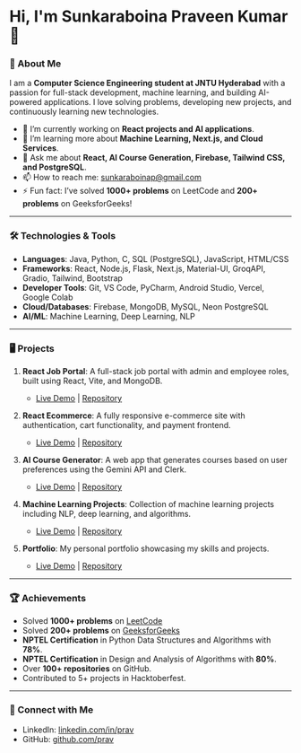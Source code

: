 # Hi, I'm Sunkaraboina Praveen Kumar 👋

### 🌟 About Me

I am a **Computer Science Engineering student at JNTU Hyderabad** with a passion for full-stack development, machine learning, and building AI-powered applications. I love solving problems, developing new projects, and continuously learning new technologies.

- 🔭 I’m currently working on **React projects and AI applications**.
- 🌱 I’m learning more about **Machine Learning, Next.js, and Cloud Services**.
- 💬 Ask me about **React, AI Course Generation, Firebase, Tailwind CSS, and PostgreSQL**.
- 📫 How to reach me: [sunkaraboinap@gmail.com](mailto:sunkaraboinap@gmail.com)
- ⚡ Fun fact: I’ve solved **1000+ problems** on LeetCode and **200+ problems** on GeeksforGeeks!

---

### 🛠️ Technologies & Tools

- **Languages**: Java, Python, C, SQL (PostgreSQL), JavaScript, HTML/CSS
- **Frameworks**: React, Node.js, Flask, Next.js, Material-UI, GroqAPI, Gradio, Tailwind, Bootstrap
- **Developer Tools**: Git, VS Code, PyCharm, Android Studio, Vercel, Google Colab
- **Cloud/Databases**: Firebase, MongoDB, MySQL, Neon PostgreSQL
- **AI/ML**: Machine Learning, Deep Learning, NLP

---

### 🖥️ Projects

1. **React Job Portal**: A full-stack job portal with admin and employee roles, built using React, Vite, and MongoDB.
   - [Live Demo](https://job-portal-frontend-ecru.vercel.app/) | [Repository](https://github.com/SunkaraboinaPraveenKumar/Job_Portal_frontend)

2. **React Ecommerce**: A fully responsive e-commerce site with authentication, cart functionality, and payment frontend.
   - [Live Demo](https://advanced-ecommerce-five.vercel.app/) | [Repository](https://github.com/SunkaraboinaPraveenKumar/AdvancedEcommerce)

3. **AI Course Generator**: A web app that generates courses based on user preferences using the Gemini API and Clerk.
   - [Live Demo](https://ai-course-gen-prav.vercel.app/) | [Repository](https://github.com/SunkaraboinaPraveenKumar/AI_Course_Gen)

4. **Machine Learning Projects**: Collection of machine learning projects including NLP, deep learning, and algorithms.
   - [Live Demo](https://ml-projects-six.vercel.app/) | [Repository](https://github.com/SunkaraboinaPraveenKumar/Machine_Learning_Projects)

5. **Portfolio**: My personal portfolio showcasing my skills and projects.
   - [Live Demo](https://praveen-portfolio-sigma.vercel.app/) | [Repository](https://github.com/SunkaraboinaPraveenKumar/Praveen_Portfolio)

---

### 🏆 Achievements

- Solved **1000+ problems** on [LeetCode](https://leetcode.com/u/Sunkaraboina_Praveen_Kumar/)
- Solved **200+ problems** on [GeeksforGeeks](https://geeksforgeeks.org/user/sunkara1i49/)
- **NPTEL Certification** in Python Data Structures and Algorithms with **78%**.
- **NPTEL Certification** in Design and Analysis of Algorithms with **80%**.
- Over **100+ repositories** on GitHub.
- Contributed to 5+ projects in Hacktoberfest.

---

### 🔗 Connect with Me

- LinkedIn: [linkedin.com/in/prav](https://www.linkedin.com/in/prav)
- GitHub: [github.com/prav](https://github.com/SunkaraboinaPraveenKumar)
